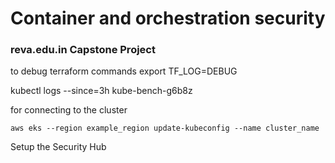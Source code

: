 # Container and orchestration security
### reva.edu.in Capstone Project



to debug terraform commands
export TF_LOG=DEBUG



kubectl logs --since=3h kube-bench-g6b8z


for connecting to the cluster
```
aws eks --region example_region update-kubeconfig --name cluster_name

```


Setup the Security Hub
